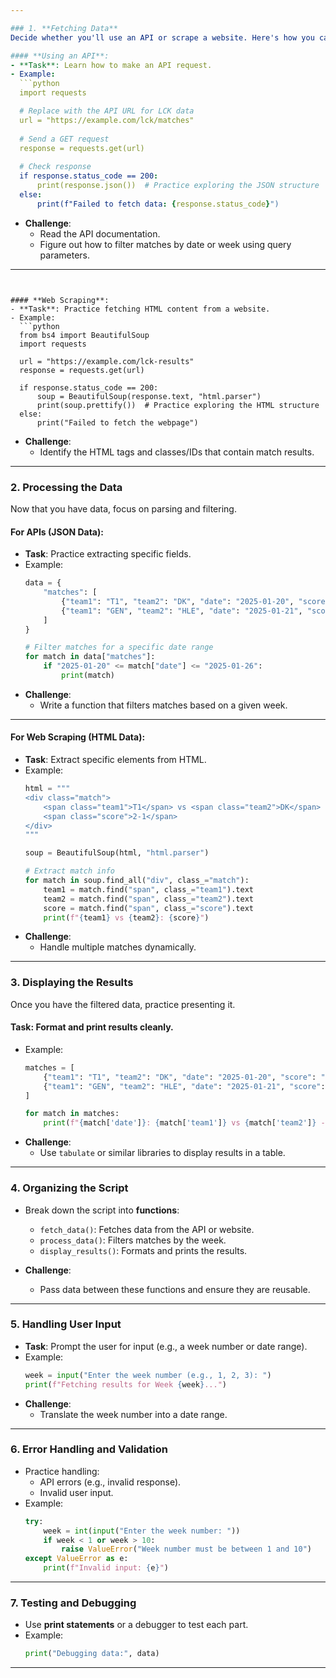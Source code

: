 ```yaml
---

### 1. **Fetching Data**
Decide whether you'll use an API or scrape a website. Here's how you can practice each:

#### **Using an API**:
- **Task**: Learn how to make an API request.
- Example:
  ```python
  import requests

  # Replace with the API URL for LCK data
  url = "https://example.com/lck/matches"
  
  # Send a GET request
  response = requests.get(url)
  
  # Check response
  if response.status_code == 200:
      print(response.json())  # Practice exploring the JSON structure
  else:
      print(f"Failed to fetch data: {response.status_code}")
  ```
- **Challenge**: 
  - Read the API documentation.
  - Figure out how to filter matches by date or week using query parameters.

---
```


#### **Web Scraping**:
- **Task**: Practice fetching HTML content from a website.
- Example:
  ```python
  from bs4 import BeautifulSoup
  import requests

  url = "https://example.com/lck-results"
  response = requests.get(url)
  
  if response.status_code == 200:
      soup = BeautifulSoup(response.text, "html.parser")
      print(soup.prettify())  # Practice exploring the HTML structure
  else:
      print("Failed to fetch the webpage")
  ```
- **Challenge**:
  - Identify the HTML tags and classes/IDs that contain match results.

---

### 2. **Processing the Data**
Now that you have data, focus on parsing and filtering.

#### **For APIs (JSON Data)**:
- **Task**: Practice extracting specific fields.
- Example:
  ```python
  data = {
      "matches": [
          {"team1": "T1", "team2": "DK", "date": "2025-01-20", "score": "2-1"},
          {"team1": "GEN", "team2": "HLE", "date": "2025-01-21", "score": "2-0"}
      ]
  }

  # Filter matches for a specific date range
  for match in data["matches"]:
      if "2025-01-20" <= match["date"] <= "2025-01-26":
          print(match)
  ```
- **Challenge**:
  - Write a function that filters matches based on a given week.

---

#### **For Web Scraping (HTML Data)**:
- **Task**: Extract specific elements from HTML.
- Example:
  ```python
  html = """
  <div class="match">
      <span class="team1">T1</span> vs <span class="team2">DK</span>
      <span class="score">2-1</span>
  </div>
  """

  soup = BeautifulSoup(html, "html.parser")
  
  # Extract match info
  for match in soup.find_all("div", class_="match"):
      team1 = match.find("span", class_="team1").text
      team2 = match.find("span", class_="team2").text
      score = match.find("span", class_="score").text
      print(f"{team1} vs {team2}: {score}")
  ```
- **Challenge**:
  - Handle multiple matches dynamically.

---

### 3. **Displaying the Results**
Once you have the filtered data, practice presenting it.

#### **Task**: Format and print results cleanly.
- Example:
  ```python
  matches = [
      {"team1": "T1", "team2": "DK", "date": "2025-01-20", "score": "2-1"},
      {"team1": "GEN", "team2": "HLE", "date": "2025-01-21", "score": "2-0"}
  ]

  for match in matches:
      print(f"{match['date']}: {match['team1']} vs {match['team2']} - {match['score']}")
  ```
- **Challenge**:
  - Use `tabulate` or similar libraries to display results in a table.

---

### 4. **Organizing the Script**
- Break down the script into **functions**:
  - `fetch_data()`: Fetches data from the API or website.
  - `process_data()`: Filters matches by the week.
  - `display_results()`: Formats and prints the results.

- **Challenge**:
  - Pass data between these functions and ensure they are reusable.

---

### 5. **Handling User Input**
- **Task**: Prompt the user for input (e.g., a week number or date range).
- Example:
  ```python
  week = input("Enter the week number (e.g., 1, 2, 3): ")
  print(f"Fetching results for Week {week}...")
  ```
- **Challenge**:
  - Translate the week number into a date range.

---

### 6. **Error Handling and Validation**
- Practice handling:
  - API errors (e.g., invalid response).
  - Invalid user input.
- Example:
  ```python
  try:
      week = int(input("Enter the week number: "))
      if week < 1 or week > 10:
          raise ValueError("Week number must be between 1 and 10")
  except ValueError as e:
      print(f"Invalid input: {e}")
  ```

---

### 7. **Testing and Debugging**
- Use **print statements** or a debugger to test each part.
- Example:
  ```python
  print("Debugging data:", data)
  ```

---
